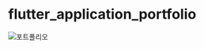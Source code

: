 # flutter_application_portfolio

![포트폴리오](https://github.com/Qnd1101/flutter_application_portfolio/assets/107795830/05deaedb-a1bb-40d7-9d55-40979b7c4e62)

